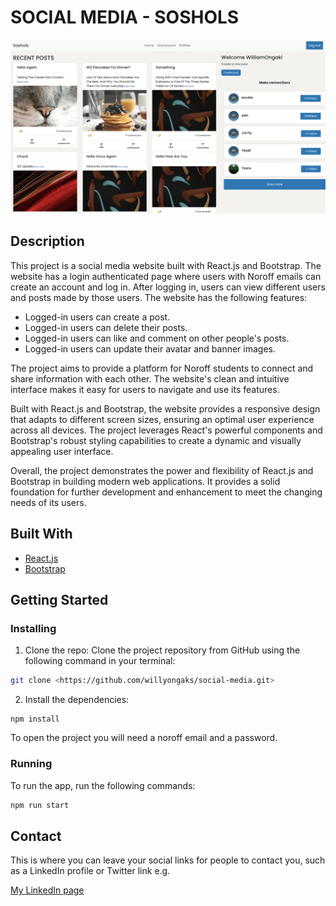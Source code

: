 # SOCIAL MEDIA - SOSHOLS

![image](/src/assets/images/soshols.png)


## Description

This project is a social media website built with React.js and Bootstrap. The website has a login authenticated page where users with Noroff emails can create an account and log in. After logging in, users can view different users and posts made by those users. The website has the following features:

- Logged-in users can create a post.
- Logged-in users can delete their posts.
- Logged-in users can like and comment on other people's posts.
- Logged-in users can update their avatar and banner images.

The project aims to provide a platform for Noroff students to connect and share information with each other. The website's clean and intuitive interface makes it easy for users to navigate and use its features.

Built with React.js and Bootstrap, the website provides a responsive design that adapts to different screen sizes, ensuring an optimal user experience across all devices. The project leverages React's powerful components and Bootstrap's robust styling capabilities to create a dynamic and visually appealing user interface.

Overall, the project demonstrates the power and flexibility of React.js and Bootstrap in building modern web applications. It provides a solid foundation for further development and enhancement to meet the changing needs of its users.

## Built With

- [React.js](https://reactjs.org/)
- [Bootstrap](https://getbootstrap.com)

## Getting Started


### Installing

1. Clone the repo:
Clone the project repository from GitHub using the following command in your terminal:

```bash
git clone <https://github.com/willyongaks/social-media.git>

```

2. Install the dependencies:

```
npm install
```

To open the project you will need a noroff email and a password.

### Running
To run the app, run the following commands:

```bash
npm run start
```


## Contact

This is where you can leave your social links for people to contact you, such as a LinkedIn profile or Twitter link e.g.


[My LinkedIn page](https://www.linkedin.com/in/william-okerio-ongaki-519519166/)


